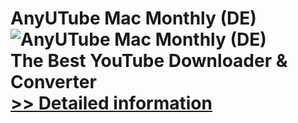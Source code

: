 # AnyUTube Mac Monthly (DE)<br />![AnyUTube Mac Monthly (DE)](https://mycommerce.akamaized.net/api/pimages/P300788879/BIG/300788879.PNG)<br />The Best YouTube Downloader & Converter<br />[>> Detailed information](https://secure.shareit.com/shareit/product.html?productid=300788879&affiliateid=200057808)